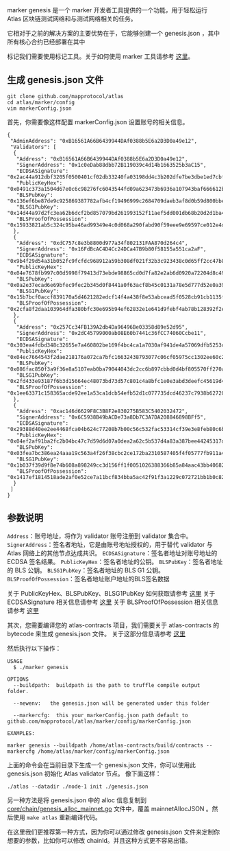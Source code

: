 marker genesis 是一个 marker 开发者工具提供的一个功能，用于轻松运行 Atlas 区块链测试网络和与测试网络相关的任务。

它相对于之前的解决方案的主要优势在于，它能够创建一个 genesis.json ，其中所有核心合约已经部署在其中

标记我们需要使用标记工具。关于如何使用 marker 工具请参考 [这里](/docs/base/mapo-relay-chain/marker/overview.md#使用)。

## 生成 genesis.json 文件

```shell
git clone github.com/mapprotocol/atlas
cd atlas/marker/config
vim markerConfig.json
```

首先，你需要像这样配置 markerConfig.json 设置账号的相关信息。

```shell
{
 "AdminAddress": "0xB16561A66B6439944DAf0388b5E6a2D3D0a49e12",
 "Validators": [
  {
   "Address": "0xB16561A66B6439944DAf0388b5E6a2D3D0a49e12",
   "SignerAddress": "0x1c0eDab88dbb72B119039c4d14b1663525b3aC15",
   "ECDSASignature": "0x2ac44a912dbf3205f0500401cf02db33240fa03198dd4c3b202dfe7be3dbe1ed7cbfbe9326d50223faf2971e3ecefed027df1dda6727e9c45b55b377384dacf201",
   "PublicKeyHex": "0x0491c373a1504d67e0c6c98276fc6043544fd09a623473b6936a107943baf666612b5e2a3beacf839d1ec74fd00f4388d4b813eac26b26ab4859003473b286650a",
   "BLSPubKey": "0x136ef6be87de9c925869387782afb4cf19496999c2684709daeb3af8d0b59d800bbe05870789f0f9b3cadababa69f5a00a38bbcba71d99c4c35d671442232c4d3017fd6b99e8356a3e4e985bdfc60bbcb8d939c87976a1ff677d7c42989b379a0b4c0f168a544c892bd2b3ec480e3d6c58c7dddb8d83677ebee2e87ab3660b80",
   "BLSG1PubKey": "0x14d44a97d2fc3ea62b6dcf2bd857079bd261993152f11aef5dd001db68b20d2d1ba45f117b6530a7aec45d7d90fd4e15d2a62f62b706eaa115aa801caeee294b",
   "BLSProofOfPossession": "0x15933821ab5c324c95ba46ad99349e4c0d068a290fabd90f59eee9e69597ce012e4df0614f48696ff22c52a0667ee1daf8ca581d920c39ba726f0f3c69cae66e"
  },
  {
   "Address": "0xdC757c8e3b8800d977a34f802131FAA870d264c4",
   "SignerAddress": "0x16FdBcAC4D4Cc24DCa47B9b80f58155a551ca2aF",
   "ECDSASignature": "0x9b4f29d54a31b052fc9fcfdc968912a59b308df021f32b3c923438c0d65ff2cc47b8d01bf5968d70a8c82875a1852c313540f89467a3fe833902a0c0aff5a27a01",
   "PublicKeyHex": "0x04e7678fb997c00d5998f79413d73ebde98865cd0d7fa82e2ab6d0920a72204d8c49c14f873ec9ee0e0b38651001acc9a4c1a0a63de6c6589b896f21f6a6bb6837",
   "BLSPubKey": "0x0a2e37ecad6e69bfec9fec2b345d0f8441a0f63acf8b45c0131a78e5d777d52e0a39404ca85f2c08752c1d4ff8df05c82c7880779d61fe3fabcd4fd682463c0515b1f0217561a6a72bd381da19e34c5560c6eccb08ff83d7d3f4ac6da7f5d1ed15a2780f782c1fa571fa65b99694af559b9df168b1d8745ac3bbc7d3fe550b94",
   "BLSG1PubKey": "0x15b7bcf0accf839170a5d4621282edcf14f4a438f8e53abcead5f0528cb91cb1135fd4e82ede1493ab1209af122e1dc186c885cc96d2413cbc09a58163b91eb9",
   "BLSProofOfPossession": "0x2cfa8f2daa103964dfa380bfc30e695b94ef62832e1e641d9febf4ab78b128392f2e33612a66cc75e35a6326b8a6aa0be26fd9567d4aeff16e9883a671648b5d"
  },
  {
   "Address": "0x257Cc34FB139A2db4Da96496Be03358d89e52d95",
   "SignerAddress": "0x2dC45799000ab08E60b7441c36fCC74060Ccbe11",
   "ECDSASignature": "0x303ea4fdbd348c32655e7a460802be169f4bc4ca1a7030af941de4a57069dfb5253c0c087e06e258f63e50176bd5b54bf462514d8116ec3394bdc875c5678f7500",
   "PublicKeyHex": "0x04ec7664543f2dae218176a072ca7bfc16632438793077c06cf05975cc1302ee60c27f29e2cc3b64ffbaa69d2939e937f99a7bf93d7c5fa59bffbcd769e4f234e8",
   "BLSPubKey": "0x086fac850f3a9f36e8a5107eab0ba79044043dc2cc6b897cbbd0d4bf805570ff270a98f28e2d2e70b7b2ecc41a4a13e453178354997aa2038852c5945f0564bb02cdf57642881a1b40417fe3620429fc087f8dee6a68e5d7193d3243c38a1f3827d0f4cb616722a1fa78a283a17589d7688a769ade77e9d6417c6e2a9adf59c3",
   "BLSG1PubKey": "0x2fd433e93187f6b3d15664ec48073bd73d57c801c4a8bfc1e0e3abd3deefc45619d45ac7ad54df7dda5b8afd6f882c9d9f879dbc6d587f1da5da1751baac729f",
   "BLSProofOfPossession": "0x1ee63371c158365acde92ee1a53ca1dcb54efb52d1c077735dcd46237c7938b62720e4903dd9b825f3bed819422791352a9b7fe1a39e1183d33c0ca892cff1f4"
  },
  {
   "Address": "0xac146d6629F8C3B8F2e830275B583C5402032472",
   "SignerAddress": "0x6C5938B49bACDe73a8Db7C3A7DA208846898BFf5",
   "ECDSASignature": "0x29388d40ee2ee4468fca04b624c77208b7b00c56c532fac53314cf39e3e8feb80c6bd2b7d25a6e20e9da0adaeec4b49c13b673e6ca2d088370e0b6189fb216f000",
   "PublicKeyHex": "0x04ef2af91ba2fc2b04bc47c7d59d6d07a0dea2a62c5b537d4a83a387bee44245317de753c4e45858708c0d31473c6595ac9dddbcf7ac02a13df4af1a188e2c9c24",
   "BLSPubKey": "0x03fea7bc386ea24aaa19c563a4f26f38cbc2ce172ba2310587405f4f05777fb911a4c3553b7b6529ea02a9da3ae2df6f70c3409105b39e1930d6a6ae8344fc221f5dfb2e73cc8ce434d1af33d95366796bdec26ca7cfcc0a03867fabf471884206db6b9e175a131995bd0c70b93a6f2eec96d831ad0c42d13d334f780d578834",
   "BLSG1PubKey": "0x1b037f39d9f8e74b608a898249cc3d156ff1f0051026388366b85a84aac43bb4068275cd909e16b29f1b3bc97e91ec0a8b95a11b8a574cbc2c9ea142d26c8a49",
   "BLSProofOfPossession": "0x1417ef1814518ade2af0e52ce7a11bcf834bba5ac42f91f3a1229c072721bb1b0c82513600690ebc0244572dd459d280abd6c14c0fc4837fa06335c88457a402"
  }
 ]
}
```

## 参数说明

`Address`：账号地址，将作为 validator 账号注册到 validator 集合中。
`SignerAddress`：签名者地址，它是由账号地址授权的，用于替代 validator 与 Atlas 网络上的其他节点达成共识。
`ECDSASignature`：签名者地址对账号地址的 ECDSA 签名结果。
`PublicKeyHex`：签名者地址的公钥。
`BLSPubKey`：签名者地址的 BLS 公钥。
`BLSG1PubKey`：签名者地址的 BLS G1 公钥。
`BLSProofOfPossession`：签名者地址账户地址的BLS签名数据

关于 PublicKeyHex、BLSPubKey、BLSG1PubKey
如何获取请参考 [这里](/docs/base/mapo-relay-chain/make-private-network.md#创建账号)
关于 ECDSASignature 相关信息请参考 [这里](/docs/base/mapo-relay-chain/marker/validator.md#makeecdsasignaturefromsigner)
关于 BLSProofOfPossession 相关信息请参考 [这里](/docs/base/mapo-relay-chain/marker/validator.md#makeblsproofofpossessionfromsigner)

其次，您需要编译您的 atlas-contracts 项目，我们需要关于 atlas-contracts 的 bytecode 来生成 genesis.json 文件。
关于这部分信息请参考 [这里](/docs/base/mapo-relay-chain/genesis-contract/deploy.md#编译合约)

然后执行以下操作：

```shell
USAGE
  $ ./marker genesis

OPTIONS
  --buildpath:  buildpath is the path to truffle compile output folder.
  
  --newenv:   the genesis.json will be generated under this folder 

  --markercfg:  this your markerConfig.json path default to github.com/mapprotocol/atlas/marker/config/markerConfig.json
                                                     
EXAMPLES:

marker genesis --buildpath /home/atlas-contracts/build/contracts --markercfg /home/atlas/marker/config/markerConfig.json

```

上面的命令会在当前目录下生成一个 genesis.json 文件，你可以使用此 genesis.json 初始化 Atlas validator 节点。 像下面这样：

```shell
./atlas --datadir ./node-1 init ./genesis.json
```

另一种方法是将 genesis.json 中的 alloc
信息复制到 [core/chain/genesis_alloc_mainnet.go](https://github.com/mapprotocol/atlas/blob/8862631953900d1c5dbbdbb803812b9823678d74/core/chain/genesis_alloc_mainnet.go#L25)
文件中，覆盖 mainnetAllocJSON 。然后使用 `make atlas` 重新编译代码。

在这里我们更推荐第一种方式，因为你可以通过修改 genesis.json 文件来定制你想要的参数，比如你可以修改 chainId。并且这种方式更不容易出错。